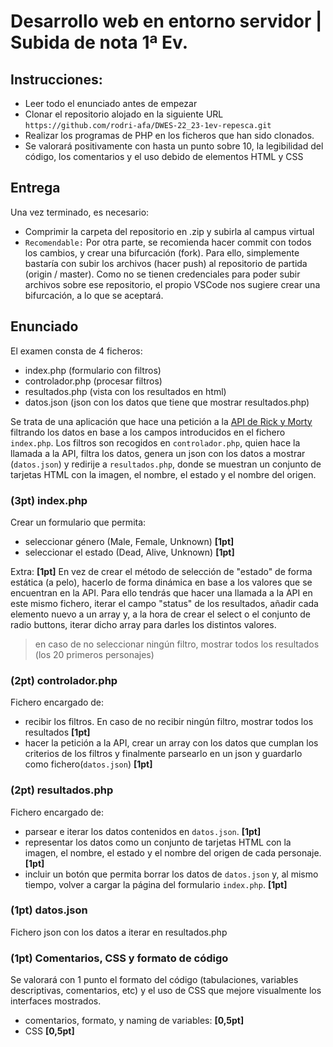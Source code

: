 # Desarrollo web en entorno servidor | Subida de nota 1ª Ev.

## Instrucciones:

- Leer todo el enunciado antes de empezar
- Clonar el repositorio alojado en la siguiente URL `https://github.com/rodri-afa/DWES-22_23-1ev-repesca.git`
- Realizar los programas de PHP en los ficheros que han sido clonados.
- Se valorará positivamente con hasta un punto sobre 10, la legibilidad del código, los comentarios y el uso debido de elementos HTML y CSS

## Entrega

Una vez terminado, es necesario:

- Comprimir la carpeta del repositorio en .zip y subirla al campus virtual
- `Recomendable:` Por otra parte, se recomienda hacer commit con todos los cambios, y crear una bifurcación (fork). Para ello, simplemente bastaría con subir los archivos (hacer push) al repositorio de partida (origin / master). Como no se tienen credenciales para poder subir archivos sobre ese repositorio, el propio VSCode nos sugiere crear una bifurcación, a lo que se aceptará.

## Enunciado

El examen consta de 4 ficheros:

- index.php (formulario con filtros)
- controlador.php (procesar filtros)
- resultados.php (vista con los resultados en html)
- datos.json (json con los datos que tiene que mostrar resultados.php)

Se trata de una aplicación que hace una petición a la [API de Rick y Morty](https://rickandmortyapi.com/api/character) filtrando los datos en base a los campos introducidos en el fichero `index.php`. Los filtros son recogidos en `controlador.php`, quien hace la llamada a la API, filtra los datos, genera un json con los datos a mostrar (`datos.json`) y redirije a `resultados.php`, donde se muestran un conjunto de tarjetas HTML con la imagen, el nombre, el estado y el nombre del origen.

### (3pt) index.php

Crear un formulario que permita:

- seleccionar género (Male, Female, Unknown) **[1pt]**
- seleccionar el estado (Dead, Alive, Unknown) **[1pt]**

Extra: **[1pt]**
En vez de crear el método de selección de "estado" de forma estática (a pelo), hacerlo de forma dinámica en base a los valores que se encuentran en la API. Para ello tendrás que hacer una llamada a la API en este mismo fichero, iterar el campo "status" de los resultados, añadir cada elemento nuevo a un array y, a la hora de crear el select o el conjunto de radio buttons, iterar dicho array para darles los distintos valores.

> en caso de no seleccionar ningún filtro, mostrar todos los resultados (los 20 primeros personajes)

### (2pt) controlador.php

Fichero encargado de:

- recibir los filtros. En caso de no recibir ningún filtro, mostrar todos los resultados **[1pt]**
- hacer la petición a la API, crear un array con los datos que cumplan los criterios de los filtros y finalmente parsearlo en un json y guardarlo como fichero(`datos.json`) **[1pt]**

### (2pt) resultados.php

Fichero encargado de:

- parsear e iterar los datos contenidos en `datos.json`. **[1pt]**
- representar los datos como un conjunto de tarjetas HTML con la imagen, el nombre, el estado y el nombre del origen de cada personaje. **[1pt]**
- incluir un botón que permita borrar los datos de `datos.json` y, al mismo tiempo, volver a cargar la página del formulario `index.php`. **[1pt]**

### (1pt) datos.json

Fichero json con los datos a iterar en resultados.php

### (1pt) Comentarios, CSS y formato de código

Se valorará con 1 punto el formato del código (tabulaciones, variables descriptivas, comentarios, etc) y el uso de CSS que mejore visualmente los interfaces mostrados.

- comentarios, formato, y naming de variables: **[0,5pt]**
- CSS **[0,5pt]**
